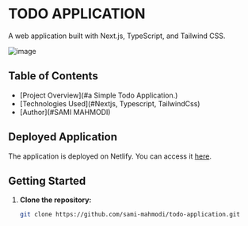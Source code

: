 # TODO APPLICATION

A web application built with Next.js, TypeScript, and Tailwind CSS.

![image](https://github.com/sami-mahmodi/todo-application/assets/113135377/729d3ee3-075d-4191-80fe-93701f9d3fc3)


## Table of Contents


- [Project Overview](#a Simple Todo Application.)
- [Technologies Used](#Nextjs, Typescript, TailwindCss)
- [Author](#SAMI MAHMODI)

## Deployed Application

The application is deployed on Netlify. You can access it [here](https://iridescent-alfajores-547153.netlify.app/).

## Getting Started

1. **Clone the repository:**

   ```bash
   git clone https://github.com/sami-mahmodi/todo-application.git

